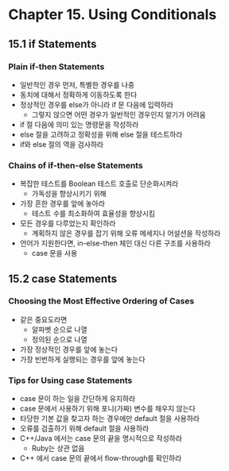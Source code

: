 # Chapter 15. Using Conditionals

## 15.1 if Statements

### Plain if-then Statements
- 일반적인 경우 먼저, 특별한 경우를 나중
- 동치에 대해서 정확하게 이동하도록 한다
- 정상적인 경우를 else가 아니라 if 문 다음에 입력하라
  - 그렇지 않으면 어떤 경우가 일반적인 경우인지 알기가 어려움
- if 절 다음에 의미 있는 명령문을 작성하라
- else 절을 고려하고 정확성을 위해 else 절을 테스트하라
- if와 else 절의 역을 검사하라

### Chains of if-then-else Statements
- 복잡한 테스트를 Boolean 테스트 호출로 단순화시켜라
  - 가독성을 향상시키기 위해
- 가장 흔한 경우를 앞에 놓아라
  - 테스트 수를 최소화하여 효율성을 향상시킴
- 모든 경우를 다루었는지 확인하라
  - 계획하지 않은 경우를 잡기 위해 오류 메세지나 어설션을 작성하라
- 언어가 지원한다면, in-else-then 체인 대신 다른 구조를 사용하라
  - case 문을 사용

## 15.2 case Statements

### Choosing the Most Effective Ordering of Cases
- 같은 중요도라면
  - 알파벳 순으로 나열
  - 정의된 순으로 나열
- 가장 정상적인 경우를 앞에 놓는다
- 가장 빈번하게 실행되는 경우를 앞에 놓는다

### Tips for Using case Statements
- case 문이 하는 일을 간단하게 유지하라
- case 문에서 사용하기 위해 포니(가짜) 변수를 채우지 않는다
- 타당한 기본 값을 찾고자 하는 경우에만 default 절을 사용하라
- 오류를 검출하기 위해 default 절을 사용하라
- C++/Java 에서는 case 문의 끝을 명시적으로 작성하라
  - Ruby는 상관 없음
- C++ 에서 case 문의 끝에서 flow-through를 확인하라
